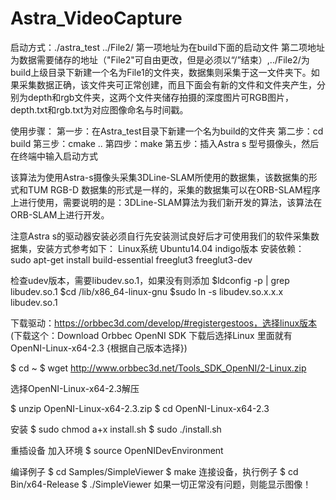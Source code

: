 # Astra_VideoCapture
启动方式：./astra_test ../File2/
第一项地址为在build下面的启动文件
第二项地址为数据需要储存的地址（"File2"可自由更改，但是必须以“/”结束）,../File2/为build上级目录下新建一个名为File1的文件夹，数据集则采集于这一文件夹下。如果采集数据正确，该文件夹可正常创建，而且下面会有新的文件和文件夹产生，分别为depth和rgb文件夹，这两个文件夹储存拍摄的深度图片可RGB图片，depth.txt和rgb.txt为对应图像命名与时间戳。

使用步骤：
第一步：在Astra_test目录下新建一个名为build的文件夹
第二步：cd build
第三步：cmake ..
第四步：make 
第五步：插入Astra s 型号摄像头，然后在终端中输入启动方式

该算法为使用Astra-s摄像头采集3DLine-SLAM所使用的数据集，该数据集的形式和TUM  RGB-D 数据集的形式是一样的，采集的数据集可以在ORB-SLAM程序上进行使用，需要说明的是：3DLine-SLAM算法为我们新开发的算法，该算法在ORB-SLAM上进行开发。

注意Astra s的驱动器安装必须自行先安装测试良好后才可使用我们的软件采集数据集，安装方式参考如下：
Linux系统  Ubuntu14.04 indigo版本
安装依赖：
sudo apt-get install build-essential freeglut3 freeglut3-dev

检查udev版本，需要libudev.so.1，如果没有则添加
$ldconfig -p | grep libudev.so.1
$cd /lib/x86_64-linux-gnu
$sudo ln -s libudev.so.x.x.x libudev.so.1

下载驱动：https://orbbec3d.com/develop/#registergestoos，选择linux版本
(下载这个：Download Orbbec OpenNI SDK   下载后选择Linux   里面就有OpenNI-Linux-x64-2.3 {根据自己版本选择})

$ cd ~
$ wget http://www.orbbec3d.net/Tools_SDK_OpenNI/2-Linux.zip

选择OpenNI-Linux-x64-2.3解压

$ unzip OpenNI-Linux-x64-2.3.zip
$ cd OpenNI-Linux-x64-2.3

安装
$ sudo chmod a+x install.sh
$ sudo ./install.sh

重插设备
加入环境
$ source OpenNIDevEnvironment

编译例子
$ cd Samples/SimpleViewer
$ make
连接设备，执行例子
$ cd Bin/x64-Release
$ ./SimpleViewer
如果一切正常没有问题，则能显示图像！

